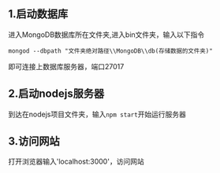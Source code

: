 <h2>1.启动数据库</h2>
<p>进入MongoDB数据库所在文件夹,进入bin文件夹，输入以下指令</p>

```
mongod --dbpath "文件夹绝对路径\\MongoDB\\db(存储数据的文件夹)"
```
<p>即可连接上数据库服务器，端口27017</p>

<h2>2.启动nodejs服务器</h2>
<p>到达在nodejs项目文件夹，输入<code>npm start</code>开始运行服务器</p>

<h2>3.访问网站</h2>
<p>打开浏览器输入'localhost:3000'，访问网站</p>